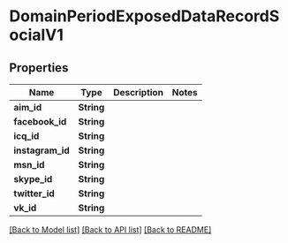 # DomainPeriodExposedDataRecordSocialV1

## Properties

Name | Type | Description | Notes
------------ | ------------- | ------------- | -------------
**aim_id** | **String** |  |
**facebook_id** | **String** |  |
**icq_id** | **String** |  |
**instagram_id** | **String** |  |
**msn_id** | **String** |  |
**skype_id** | **String** |  |
**twitter_id** | **String** |  |
**vk_id** | **String** |  |

[[Back to Model list]](./README.md#documentation-for-models) [[Back to API list]](./README.md#documentation-for-api-endpoints) [[Back to README]](../README.md)
